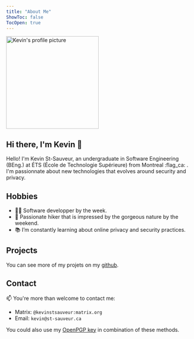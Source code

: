 ```yaml
---
title: "About Me"
ShowToc: false
TocOpen: true
---
```


<img loading="lazy" src="/img/profile.jpg" alt="Kevin's profile picture" width="250">

## Hi there, I'm Kevin 👋

Hello! I'm Kevin St-Sauveur, an undergraduate in Software Engineering (BEng.) at ÉTS (École de Technologie Supérieure) from Montreal :flag_ca: . I'm passionnate about new technologies that evolves around security and privacy.

## Hobbies

- 🧑‍💻 Software developper by the week.
- 🌳 Passionate hiker that is impressed by the gorgeous nature by the weekend.
- 📚 I’m constantly learning about online privacy and security practices.

## Projects

You can see more of my projets on my [github](https://github.com/kevinstsauveur/).

## Contact

📫 You're more than welcome to contact me:
  -  Matrix: ``@kevinstsauveur:matrix.org``
  -  Email: ``kevin@st-sauveur.ca``

You could also use my [OpenPGP key](https://github.com/kevinstsauveur/pgp-public-key) in combination of these methods.